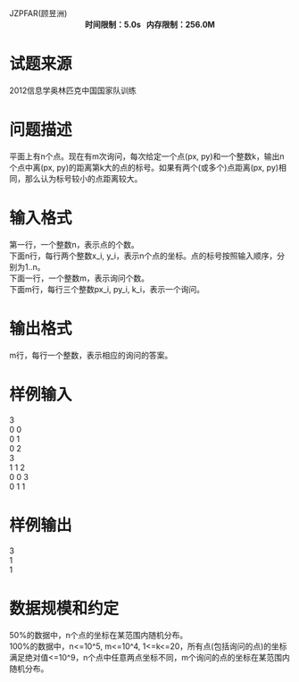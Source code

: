 
<meta http-equiv="Content-Type" content="text/html; charset=utf-8"/>
<link type="text/css" href="../../css/Tsinsen2011.css" rel="stylesheet"/>
<div class="probtitle" id="ptit">
JZPFAR(顾昱洲)
</div>
<div style="text-align:center;font-size:14px;font-weight:bold;vertical-align:middle;" id="pres">
时间限制：5.0s   内存限制：256.0M
</div>
<div id="psrc" style="margin-top:20px;">

# 试题来源


<div class="pdcont">
2012信息学奥林匹克中国国家队训练
</div>
</div>
<div id="pcont" style="margin-top:20px;">

# 问题描述


<div class="pdcont">
平面上有n个点。现在有m次询问，每次给定一个点(px, py)和一个整数k，输出n个点中离(px, py)的距离第k大的点的标号。如果有两个(或多个)点距离(px, py)相同，那么认为标号较小的点距离较大。<br/>
</div>

# 输入格式


<div class="pdcont">
第一行，一个整数n，表示点的个数。<br/>
下面n行，每行两个整数x_i, y_i，表示n个点的坐标。点的标号按照输入顺序，分别为1..n。<br/>
下面一行，一个整数m，表示询问个数。<br/>
下面m行，每行三个整数px_i, py_i, k_i，表示一个询问。<br/>
</div>

# 输出格式


<div class="pdcont">
m行，每行一个整数，表示相应的询问的答案。<br/>
</div>

# 样例输入


<div class="pddata">
3<br/>
0 0<br/>
0 1<br/>
0 2<br/>
3<br/>
1 1 2<br/>
0 0 3<br/>
0 1 1<br/>
</div>

# 样例输出


<div class="pddata">
3<br/>
1<br/>
1<br/>
</div>

# 数据规模和约定


<div class="pdcont">
50%的数据中，n个点的坐标在某范围内随机分布。<br/>
100%的数据中，n&lt;=10^5, m&lt;=10^4, 1&lt;=k&lt;=20，所有点(包括询问的点)的坐标满足绝对值&lt;=10^9，n个点中任意两点坐标不同，m个询问的点的坐标在某范围内随机分布。<br/>
</div>
</div>
